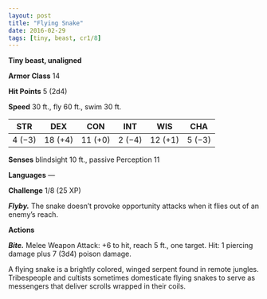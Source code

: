 ```yaml
---
layout: post
title: "Flying Snake"
date: 2016-02-29
tags: [tiny, beast, cr1/8]
---
```


**Tiny beast, unaligned**

**Armor Class** 14

**Hit Points** 5 (2d4)

**Speed** 30 ft., fly 60 ft., swim 30 ft.

|   STR   |   DEX   |   CON   |   INT   |   WIS   |   CHA   |
|:-----:|:-----:|:-----:|:-----:|:-----:|:-----:|
| 4 (−3) | 18 (+4) | 11 (+0) | 2 (−4) | 12 (+1) | 5 (−3) |

**Senses** blindsight 10 ft., passive Perception 11 

**Languages** — 

**Challenge** 1/8 (25 XP)

***Flyby.*** The snake doesn’t provoke opportunity attacks when it flies out of an enemy’s reach. 

**Actions** 

***Bite.*** Melee Weapon Attack: +6 to hit, reach 5 ft., one target. Hit: 1 piercing damage plus 7 (3d4) poison damage. 

A flying snake is a brightly colored, winged serpent found in remote jungles. Tribespeople and cultists sometimes domesticate flying snakes to serve as messengers that deliver scrolls wrapped in their coils.
